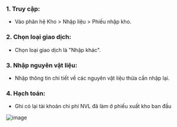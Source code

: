 ### 1. Truy cập:

*   Vào phân hệ Kho > Nhập liệu > Phiếu nhập kho.

### 2. Chọn loại giao dịch:

*   Chọn loại giao dịch là \"Nhập khác\".

### 3. Nhập nguyên vật liệu:

*   Nhập thông tin chi tiết về các nguyên vật liệu thừa cần nhập lại.

### 4. Hạch toán:

*   Ghi có lại tài khoản chi phí NVL đã làm ở phiếu xuất kho ban đầu

![image](https://wiki.arito.vn/test/download/file?_id=67aec5493f3907f09b61e16f)